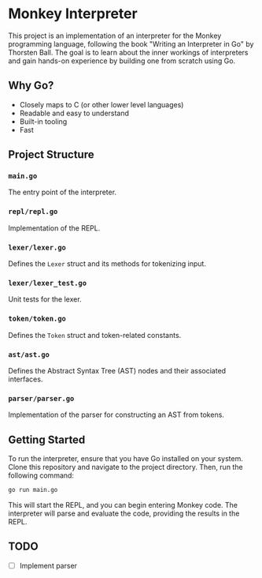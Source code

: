 # Monkey Interpreter

This project is an implementation of an interpreter for the Monkey programming language, following the book "Writing an Interpreter in Go" by Thorsten Ball. The goal is to learn about the inner workings of interpreters and gain hands-on experience by building one from scratch using Go.

## Why Go?

- Closely maps to C (or other lower level languages)
- Readable and easy to understand
- Built-in tooling
- Fast

## Project Structure

### `main.go`
The entry point of the interpreter.

### `repl/repl.go`
Implementation of the REPL.

### `lexer/lexer.go`
Defines the `Lexer` struct and its methods for tokenizing input.

### `lexer/lexer_test.go`
Unit tests for the lexer.

### `token/token.go`
Defines the `Token` struct and token-related constants.

### `ast/ast.go`
Defines the Abstract Syntax Tree (AST) nodes and their associated interfaces.

### `parser/parser.go`
Implementation of the parser for constructing an AST from tokens.

## Getting Started
To run the interpreter, ensure that you have Go installed on your system. Clone this repository and navigate to the project directory. Then, run the following command:

```bash
go run main.go
```

This will start the REPL, and you can begin entering Monkey code. The interpreter will parse and evaluate the code, providing the results in the REPL.

## TODO
- [ ] Implement parser
